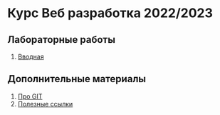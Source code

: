 # Курс Веб разработка 2022/2023

## Лабораторные работы

1. [Вводная](labs/lab1.md)

## Дополнительные материалы

1. [Про GIT](material/git.md)
1. [Полезные ссылки](material/links.md)
